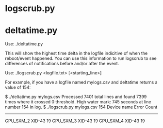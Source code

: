 # logscrub.py
# deltatime.py

Use:
./deltatime.py <logfile>

This will show the highest time delta in the logfile indicitive of when the reboot/event happened.
You can use this information to run logscrub to see differences of notifications before and/or after the event.

Use:
./logscrub.py <logfile.txt> [<starting_line>]

For example, if you have a logfile named mylogs.csv and deltatime returns a value of 154:

$ ./deltatime.py mylogs.csv
Processed 7401 total lines and found 7399 times where it crossed 0 threshold.
High water mark: 745 seconds at line number 154 in log.
$ ./logscrub.py mylogs.csv 154
Device name        Error            Count
-----------------  ---------------  -----
GPU_SXM_2          XID-43           19
GPU_SXM_3          XID-43           19
GPU_SXM_4          XID-43           19
